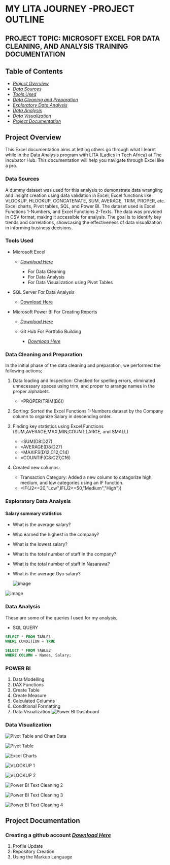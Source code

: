 # MY LITA JOURNEY -PROJECT OUTLINE

## PROJECT TOPIC: MICROSOFT EXCEL FOR DATA CLEANING, AND ANALYSIS TRAINING DOCUMENTATION

## Table of Contents
- *[Project Overview](#project-overview)*
- *[Data Sources](#data-sources)*
- *[Tools Used](#tools-used)*
- *[Data Cleaning and Preparation](data-cleaning-and-preparation)*
- *[Exploratory Data Analysis](#exploratory-data-analysis)*
- *[Data Analysis](#data-analysis)*
- *[Data Visualization](#data-visualization)*
- *[Project Documentation](#project-documentation)*


## Project Overview

 This Excel documentation aims at letting others go through what I learnt while in the Data Analysis program with LITA (Ladies In Tech Africa) at The Incubator Hub. This documentation will help you navigate through Excel like a pro.

### Data Sources

A dummy dataset was used for this analysis to demonstrate data wrangling and insight creation using data validation in Excel, Excel functions like VLOOKUP, HLOOKUP, CONCATENATE, SUM, AVERAGE, TRIM, PROPER, etc. Excel charts, Pivot tables, SQL, and Power BI. The dataset used is Excel Functions 1-Numbers, and Excel Functions 2-Texts. The data was provided in CSV format, making it accessible for analysis. The goal is to identify key trends and correlations, showcasing the effectiveness of data visualization in informing business decisions.

### Tools Used
- Microsoft Excel
    - *[Download Here](https://www.microsoft.com)*
       
      - For Data Cleaning
      - For Data Analysis
      - For Data Visualization using Pivot Tables
     
- SQL Server For Data Analysis
    - [Download Here](https://www.microsoft.com/en-us/sql-server/sql-server-downloads?)
     
- Microsoft Power BI For Creating Reports
   -  *[Download Here](https://apps.microsoft.com/detail/9NTXR16HNW1T)*

  - Git Hub For Portfolio Building
      - *[Download Here](https://desktop.github.com/download/)*

     
### Data Cleaning and Preparation
In the initial phase of the data cleaning and preparation, we performed the following actions;

   1. Data loading and Inspection: Checked for spelling errors, eliminated unnecessary spaces using trim, and proper to arrange names in the proper alphabets.
         -  =PROPER(TRIM(B6))
        
   2. Sorting: Sorted the Excel Functions 1-Numbers dataset by the Company column to organize Salary in descending order.
      
   3. Finding key statistics using Excel Functions (SUM,AVERAGE,MAX,MIN,COUNT,LARGE, and SMALL)
      - =SUM(D8:D27)
      - =AVERAGE(D8:D27)
      - =MAXIFS(D12,C12,C14)
      - =COUNTIF(C8:C27,C16)

   4. Created new columns:
      -  Transaction Category: Added a new column to catagorize high, medium, and low categories using an IF function.
      -  =IF(J2<=20,"Low",IF(J2<=50,"Medium","High"))
     
### Exploratory Data Analysis
#### Salary summary statistics

- What is the average salary?
- Who earned the highest in the company?
- What is the lowest salary?
- What is the total number of staff in the company?
- What is the total number of staff in Nasarawa?
- What is the average Oyo salary?
  
  ![image](https://github.com/user-attachments/assets/b0a26fb4-c3cc-45d5-a2e1-ecbf859b2ab7)

  		
![image](https://github.com/user-attachments/assets/fee8a433-20b5-4d46-9763-affd8e57c768)


  ### Data Analysis
  These are some of the queries I used for my analysis;
  
- SQL QUERY

 ```SQL
SELECT * FROM TABLE1
WHERE CONDITION = TRUE
```

```SQL
SELECT * FROM TABLE2
WHERE COLUMN = Names, Salary;
```

### POWER BI
 1. Data Modelling
 2. DAX Functions
 3. Create Table
 4. Create Measure
 5. Calculated Columns
 6. Conditional Formatting
 7. Data Visualization ![Power BI Dashboard](https://github.com/user-attachments/assets/368c1a1c-c695-4dca-8db2-0c3efd2cd2fb)


### Data Visualization
![Pivot Table and Chart Data](https://github.com/user-attachments/assets/eee54599-5b1a-4782-b42f-74f17636512f)

![Pivot Table](https://github.com/user-attachments/assets/8788baca-4cc7-4a76-84d8-52d2441b05b3)

![Excel Charts](https://github.com/user-attachments/assets/75ed7479-3e4b-4220-91bb-1cbb573df609)

![VLOOKUP 1](https://github.com/user-attachments/assets/2f94dc4d-bcd3-4432-8d1c-8f7195a3533b)

![VLOOKUP 2](https://github.com/user-attachments/assets/e898bb89-e27d-45b0-8b0e-ba914e27acab)

![Power BI Text Cleaning 2](https://github.com/user-attachments/assets/7301f930-894d-48e1-a1fc-699a115005f9)

![Power BI Text Cleaning 3](https://github.com/user-attachments/assets/ea07f3fe-6e9c-4f3f-aaa3-d80cd5948424)

![Power BI Text Cleaning 4](https://github.com/user-attachments/assets/178a2b1c-919f-49cf-b18d-32ca34a90707)


## Project Documentation


### Creating a github account  *[Download Here](https://desktop.github.com/download/)*
   1. Profile Update 
   2. Repository Creation
   3. Using the Markup Language
